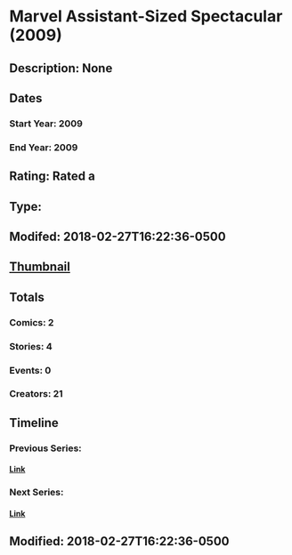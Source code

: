 # Marvel Assistant-Sized Spectacular (2009)
## Description: None
## Dates
### Start Year: 2009
### End Year: 2009
## Rating: Rated a
## Type: 
## Modifed: 2018-02-27T16:22:36-0500
## [Thumbnail](http://i.annihil.us/u/prod/marvel/i/mg/9/40/5a95cc02d662e.jpg)
## Totals
### Comics: 2
### Stories: 4
### Events: 0
### Creators: 21
## Timeline
### Previous Series: 
#### [Link]()
### Next Series: 
#### [Link]()
## Modified: 2018-02-27T16:22:36-0500